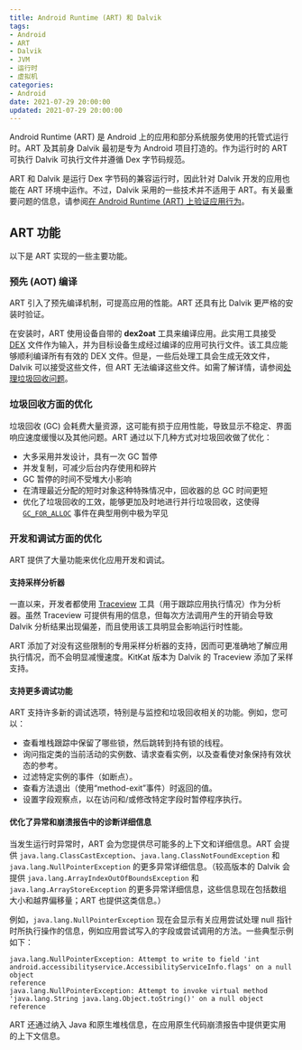 ```yaml
---
title: Android Runtime (ART) 和 Dalvik
tags:
- Android
- ART
- Dalvik
- JVM
- 运行时
- 虚拟机
categories:
- Android
date: 2021-07-29 20:00:00
updated: 2021-07-29 20:00:00
---
```


Android Runtime (ART) 是 Android 上的应用和部分系统服务使用的托管式运行时。ART 及其前身 Dalvik 最初是专为 Android 项目打造的。作为运行时的 ART 可执行 Dalvik 可执行文件并遵循 Dex 字节码规范。

ART 和 Dalvik 是运行 Dex 字节码的兼容运行时，因此针对 Dalvik 开发的应用也能在 ART 环境中运作。不过，Dalvik 采用的一些技术并不适用于 ART。有关最重要问题的信息，请参阅[在 Android Runtime (ART) 上验证应用行为](http://developer.android.com/guide/practices/verifying-apps-art.html?hl=zh-cn)。

<!-- more -->

## ART 功能

以下是 ART 实现的一些主要功能。

### 预先 (AOT) 编译

ART 引入了预先编译机制，可提高应用的性能。ART 还具有比 Dalvik 更严格的安装时验证。

在安装时，ART 使用设备自带的 **dex2oat** 工具来编译应用。此实用工具接受 [DEX](https://source.android.com/devices/tech/dalvik/dex-format?hl=zh-cn) 文件作为输入，并为目标设备生成经过编译的应用可执行文件。该工具应能够顺利编译所有有效的 DEX 文件。但是，一些后处理工具会生成无效文件，Dalvik 可以接受这些文件，但 ART 无法编译这些文件。如需了解详情，请参阅[处理垃圾回收问题](http://developer.android.com/guide/practices/verifying-apps-art.html?hl=zh-cn#GC_Migration)。

### 垃圾回收方面的优化

垃圾回收 (GC) 会耗费大量资源，这可能有损于应用性能，导致显示不稳定、界面响应速度缓慢以及其他问题。ART 通过以下几种方式对垃圾回收做了优化：

- 大多采用并发设计，具有一次 GC 暂停
- 并发复制，可减少后台内存使用和碎片
- GC 暂停的时间不受堆大小影响
- 在清理最近分配的短时对象这种特殊情况中，回收器的总 GC 时间更短
- 优化了垃圾回收的工效，能够更加及时地进行并行垃圾回收，这使得 [`GC_FOR_ALLOC`](http://developer.android.com/tools/debugging/debugging-memory.html?hl=zh-cn#LogMessages) 事件在典型用例中极为罕见

### 开发和调试方面的优化

ART 提供了大量功能来优化应用开发和调试。

#### 支持采样分析器

一直以来，开发者都使用 [Traceview](http://developer.android.com/tools/help/traceview.html?hl=zh-cn) 工具（用于跟踪应用执行情况）作为分析器。虽然 Traceview 可提供有用的信息，但每次方法调用产生的开销会导致 Dalvik 分析结果出现偏差，而且使用该工具明显会影响运行时性能。

ART 添加了对没有这些限制的专用采样分析器的支持，因而可更准确地了解应用执行情况，而不会明显减慢速度。KitKat 版本为 Dalvik 的 Traceview 添加了采样支持。

#### 支持更多调试功能

ART 支持许多新的调试选项，特别是与监控和垃圾回收相关的功能。例如，您可以：

- 查看堆栈跟踪中保留了哪些锁，然后跳转到持有锁的线程。
- 询问指定类的当前活动的实例数、请求查看实例，以及查看使对象保持有效状态的参考。
- 过滤特定实例的事件（如断点）。
- 查看方法退出（使用“method-exit”事件）时返回的值。
- 设置字段观察点，以在访问和/或修改特定字段时暂停程序执行。

#### 优化了异常和崩溃报告中的诊断详细信息

当发生运行时异常时，ART 会为您提供尽可能多的上下文和详细信息。ART 会提供 `java.lang.ClassCastException`、`java.lang.ClassNotFoundException` 和 `java.lang.NullPointerException` 的更多异常详细信息。（较高版本的 Dalvik 会提供 `java.lang.ArrayIndexOutOfBoundsException` 和 `java.lang.ArrayStoreException` 的更多异常详细信息，这些信息现在包括数组大小和越界偏移量；ART 也提供这类信息。）

例如，`java.lang.NullPointerException` 现在会显示有关应用尝试处理 null 指针时所执行操作的信息，例如应用尝试写入的字段或尝试调用的方法。一些典型示例如下：

```
java.lang.NullPointerException: Attempt to write to field 'int
android.accessibilityservice.AccessibilityServiceInfo.flags' on a null object
reference
java.lang.NullPointerException: Attempt to invoke virtual method
'java.lang.String java.lang.Object.toString()' on a null object reference
```

ART 还通过纳入 Java 和原生堆栈信息，在应用原生代码崩溃报告中提供更实用的上下文信息。